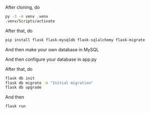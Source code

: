 After cloning, do

```sh
py -3 -m venv .venv
.venv/Scripts/activate

```

After that, do

```sh
pip install flask flask-mysqldb flask-sqlalchemy flask-migrate
```

And then make your own database in MySQL

And then configure your database in app.py

After that, do

```sh
flask db init
flask db migrate -m "Initial migration"
flask db upgrade
```

And then

```sh
flask run
```
